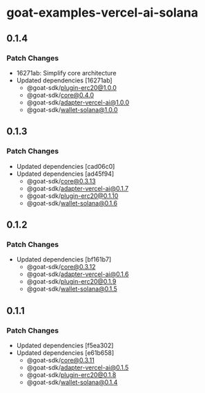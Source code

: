 # goat-examples-vercel-ai-solana

## 0.1.4

### Patch Changes

- 16271ab: Simplify core architecture
- Updated dependencies [16271ab]
  - @goat-sdk/plugin-erc20@1.0.0
  - @goat-sdk/core@0.4.0
  - @goat-sdk/adapter-vercel-ai@1.0.0
  - @goat-sdk/wallet-solana@1.0.0

## 0.1.3

### Patch Changes

- Updated dependencies [cad06c0]
- Updated dependencies [ad45f94]
  - @goat-sdk/core@0.3.13
  - @goat-sdk/adapter-vercel-ai@0.1.7
  - @goat-sdk/plugin-erc20@0.1.10
  - @goat-sdk/wallet-solana@0.1.6

## 0.1.2

### Patch Changes

- Updated dependencies [bf161b7]
  - @goat-sdk/core@0.3.12
  - @goat-sdk/adapter-vercel-ai@0.1.6
  - @goat-sdk/plugin-erc20@0.1.9
  - @goat-sdk/wallet-solana@0.1.5

## 0.1.1

### Patch Changes

- Updated dependencies [f5ea302]
- Updated dependencies [e61b658]
  - @goat-sdk/core@0.3.11
  - @goat-sdk/adapter-vercel-ai@0.1.5
  - @goat-sdk/plugin-erc20@0.1.8
  - @goat-sdk/wallet-solana@0.1.4
